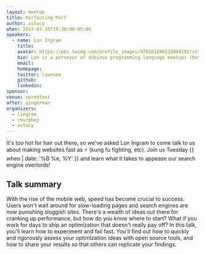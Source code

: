 ```yaml
---
layout: meetup
title: Perfecting Perf
author: astacy
when: 2017-07-18T19:30:00-05:00
speakers:
  - name: Lon Ingram
    title:
    avatar: https://pbs.twimg.com/profile_images/970161690233864192/rztEhZFR_400x400.jpg
    bio: Lon is a purveyor of dubious programming language meetups (both the languages and the meetups themselves being of a dubious nature).
    email:
    homepage:
    twitter: lawnsea
    github:
    linkedin:
sponsor:
venue: spredfast
after: gingerman
organizers:
  - lingram
  - rmurphey
  - astacy
---
```


It's too hot for hair out there, so we've asked Lon Ingram to come talk to us about making websites fast as &#9889; (kung fu fighting, etc). Join us Tuesday {{ when | date: '%B %e, %Y' }} and learn what it takes to appease our search engine overlords!

## Talk summary

With the rise of the mobile web, speed has become crucial to success. Users won't wait around for slow-loading pages and search engines are now punishing sluggish sites. There's a wealth of ideas out there for cranking up performance, but how do you know where to start? What if you work for days to ship an optimization that doesn't really pay off? In this talk, you'll learn how to experiment and fail fast. You'll find out how to quickly and rigorously assess your optimization ideas with open source tools, and how to share your results so that others can replicate your findings.
